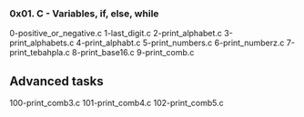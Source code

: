 ### 0x01. C - Variables, if, else, while

0-positive_or_negative.c
1-last_digit.c
2-print_alphabet.c
3-print_alphabets.c
4-print_alphabt.c
5-print_numbers.c
6-print_numberz.c
7-print_tebahpla.c
8-print_base16.c
9-print_comb.c

## Advanced tasks
100-print_comb3.c
101-print_comb4.c
102-print_comb5.c
